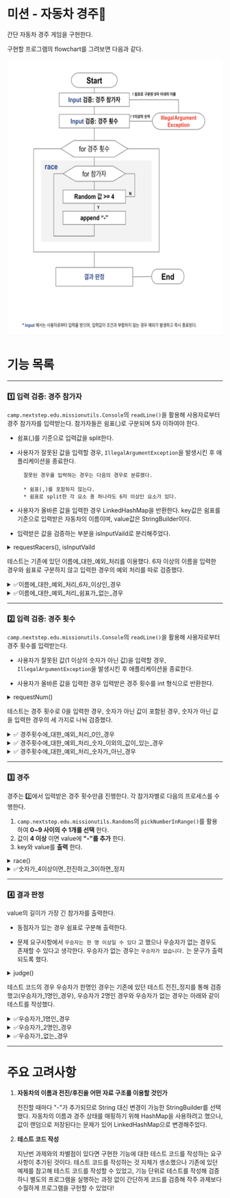 # 미션 - 자동차 경주🏁
간단 자동차 경주 게임을 구현한다.

구현할 프로그램의 flowchart를 그려보면 다음과 같다.

<img src="flowchart.png" width="700" height="650"/>


# 기능 목록

---

### 1️⃣ 입력 검증: 경주 참가자 

`camp.nextstep.edu.missionutils.Console`의 `readLine()`을 활용해 사용자로부터 경주 참가자를 입력받는다.
참가자들은 쉼표(,)로 구분되며 5자 이하여야 한다.

- 쉼표(,)를 기준으로 입력값을 split한다.  
- 사용자가 잘못된 값을 입력할 경우, `IllegalArgumentException`을 발생시킨 후 애플리케이션을 종료한다.


        잘못된 경우를 입력하는 경우는 다음의 경우로 분류했다.
    
        * 쉼표(,)를 포함하지 않는다.
        * 쉼표로 split한 각 요소 중 하나라도 6자 이상인 요소가 있다.

- 사용자가 올바른 값을 입력한 경우 LinkedHashMap을 반환한다. key값은 쉼표를 기준으로 입력받은 자동차의 이름이며, value값은 StringBuilder이다.


- 입력받은 값을 검증하는 부분을 isInputVaild로 분리해주었다. 

<details>
<summary>requestRacers(), isInputVaild </summary>
<div markdown="1">



```java
 public static LinkedHashMap<String, StringBuilder> requestRacers() {
        System.out.println("경주할 자동차 이름을 입력하세요.(이름은 쉼표(,) 기준으로 구분)");
        String[] names = readLine().split(",");

        if (!isInputValid(names)) throw new IllegalArgumentException();

        return Stream.of(names).collect(
        Collectors.toMap(name -> name, value -> new StringBuilder(), (e1, e2) -> e1, LinkedHashMap::new));
        }

public static boolean isInputValid(String[] names) {
        return names.length >= 2 && Stream.of(names).allMatch(name -> name.length() <= 5);
        }
```

</div>
</details>

테스트는 기존에 있던 이름에_대한_예외_처리를 이용했다.
6자 이상의 이름을 입력한 경우와 쉼표로 구분하지 않고 입력한 경우의 예외 처리를 따로 검증했다.

<details>
<summary>✅이름에_대한_예외_처리_6자_이상인_경우</summary>
<div markdown="1">

```java
@Test
    void 이름에_대한_예외_처리() {
            assertSimpleTest(() ->
            assertThatThrownBy(() -> runException("pobi,javaji", "1"))
            .isInstanceOf(IllegalArgumentException.class));
        }
```

</div>
</details>

<details>
<summary>✅이름에_대한_예외_처리_쉼표가_없는_경우</summary>
<div markdown="1">

```java
@Test
    void 이름에_대한_예외_처리_쉼표가_없는_경우() {
            assertSimpleTest(() ->
            assertThatThrownBy(() -> runException("pobijavaji", "1"))
            .isInstanceOf(IllegalArgumentException.class));
    }
```

</div>
</details>

---

### 2️⃣ 입력 검증: 경주 횟수 

`camp.nextstep.edu.missionutils.Console`의 `readLine()`을 활용해 사용자로부터 경주 횟수를 입력받는다.

-  사용자가 잘못된 값(1 이상의 숫자가 아닌 값)을 입력할 경우, `IllegalArgumentException`을 발생시킨 후 애플리케이션을 종료한다.


- 사용자가 올바른 값을 입력한 경우 입력받은 경주 횟수를 int 형식으로 반환한다.

<details>
<summary>requestNum()</summary>
<div markdown="1">

```java
 public static int requestNum() {
        System.out.println("시도할 회수는 몇회인가요?");
        String input = readLine();

        if (!input.matches("^[1-9]\\d*$")) throw new IllegalArgumentException();

        return Integer.parseInt(input);
}
```
</div>
</details>

테스트는 경주 횟수로 0을 입력한 경우, 숫자가 아닌 값이 포함된 경우, 숫자가 아닌 값을 입력한 경우의 세 가지로 나눠 검증했다.

<details>
<summary> ✅ 경주횟수에_대한_예외_처리_0인_경우 </summary>
<div markdown="1">

```java
@Test
void 경주횟수에_대한_예외_처리_0인_경우() {
        assertSimpleTest(() ->
        assertThatThrownBy(() -> runException("pobi,woni,dori", "0"))
        .isInstanceOf(IllegalArgumentException.class));
    }
```
</div>
</details>

<details>
<summary> ✅ 경주횟수에_대한_예외_처리_숫자_이외의_값이_있는_경우 </summary>
<div markdown="1">

```java
@Test
void 경주횟수에_대한_예외_처리_숫자_이외의_값이_있는_경우() {
        assertSimpleTest(() ->
        assertThatThrownBy(() -> runException("pobi,woni,dori", "4번이상"))
        .isInstanceOf(IllegalArgumentException.class));
}
```
</div>
</details>

<details>
<summary> ✅ 경주횟수에_대한_예외_처리_숫자가_아닌_경우 </summary>
<div markdown="1">

```java
@Test
void 경주횟수에_대한_예외_처리_숫자가_아닌_경우() {
        assertSimpleTest(() ->
        assertThatThrownBy(() -> runException("pobi,woni,dori", "많이"))
        .isInstanceOf(IllegalArgumentException.class));
}
```
</div>
</details>

---

### 3️⃣ 경주

경주는 2️⃣에서 입력받은 경주 횟수만큼 진행한다.
각 참가자별로 다음의 프로세스를 수행한다.

1. `camp.nextstep.edu.missionutils.Randoms`의 `pickNumberInRange()`를 활용하여 **0~9 사이의 수 1개를 선택** 한다.
2. 값이 **4 이상** 이면 value에 **"-"를 추가** 한다.
3. key와 value를 **출력** 한다.

<details>
<summary>race()</summary>
<div markdown="1">

```java
public static void race(LinkedHashMap<String, StringBuilder> racers) {
    for (String racer : racers.keySet()) {
        if (Randoms.pickNumberInRange(0, 9) >= 4) {
            racers.get(racer).append("-");
        }
        System.out.println(racer + " : " + racers.get(racer));
    }
    System.out.println("");
}
```
</div>
</details>


<details>
<summary> ✅숫자가_4이상이면_전진하고_3이하면_정지</summary>
<div markdown="1">

```java
private static int[] MOVING_FORWARD_NUMS = {4,5,6,7,8,9};
private static int[] STOP_NUMS = {0,1,2,3};

@Test
void 숫자가_4이상이면_전진하고_3이하면_정지() {
        assertRandomNumberInRangeTest(
        () -> {run("dori,woni", "6");
        assertThat(output()).contains("dori : ------", "woni : ");},
        MOVING_FORWARD_NUMS[0], STOP_NUMS[0],
        MOVING_FORWARD_NUMS[1], STOP_NUMS[1],
        MOVING_FORWARD_NUMS[2], STOP_NUMS[2],
        MOVING_FORWARD_NUMS[3], STOP_NUMS[3],
        MOVING_FORWARD_NUMS[4], STOP_NUMS[3],
        MOVING_FORWARD_NUMS[5], STOP_NUMS[3]
        );
    }
```
</div>
</details>

---

### 4️⃣ 결과 판정

value의 길이가 가장 긴 참가자를 출력한다. 

- 동점자가 있는 경우 쉼표로 구분해 출력한다.

- 문제 요구사항에서 `우승자는 한 명 이상일 수 있다` 고 했으나 우승자가 없는 경우도 존재할 수 있다고 생각한다.
우승자가 없는 경우는 `우승자가 없습니다.` 는 문구가 출력되도록 했다.

<details>
<summary>judge()</summary>
<div markdown="1">

```java
public static void judge(LinkedHashMap<String, StringBuilder> racers) {
        int maxLength = racers.values()
                        .stream()
                        .mapToInt(StringBuilder::length)
                        .max()
                        .orElse(0);

        String winners = racers.entrySet()
                        .stream()
                        .filter(racer -> racer.getValue().length() == maxLength)
                        .map(Map.Entry::getKey)
                        .collect(Collectors.joining(", "));

        if (maxLength > 0) System.out.println("최종 우승자 : " + winners.toString());
        else System.out.println("우승자가 없습니다.");
}
```
</div>
</details>

테스트 코드의 경우 우승자가 한명인 경우는 기존에 있던 테스트 전진_정지를 통해 검증했고(우승자가_1명인_경우),
우승자가 2명인 경우와 우승자가 없는 경우는 아래와 같이 테스트를 작성했다.


<details>
<summary> ✅우승자가_1명인_경우</summary>
<div markdown="1">

```java
@Test
void 우승자가_1명인_경우() {
        assertRandomNumberInRangeTest(() -> {run("pobi,woni", "1");
        assertThat(output()).contains("pobi : -", "woni : ", "최종 우승자 : pobi");},
        MOVING_FORWARD, STOP);
}
```
</div>
</details>
<details>
<summary> ✅우승자가_2명인_경우</summary>
<div markdown="1">

```java
@Test
void 우승자가_2명인_경우() {
        assertRandomNumberInRangeTest(() -> {run("pobi,woni,dori", "1");
        assertThat(output()).contains("pobi : -", "woni : -", "dori : " , "최종 우승자 : pobi, woni");},
        MOVING_FORWARD, MOVING_FORWARD, STOP);
}
```
</div>
</details>

<details>
<summary> ✅우승자가_없는_경우</summary>
<div markdown="1">

```java
@Test
void 우승자가_없는_경우() {
        assertRandomNumberInRangeTest(() -> {run("pobi,woni,dori", "1");
        assertThat(output()).contains("pobi : ", "woni : ", "dori : " , "우승자가 없습니다.");},
            STOP, STOP, STOP);
}
```
</div>
</details>

---

# 주요 고려사항
1. **자동차의 이름과 전진/후진을 어떤 자료 구조를 이용할 것인가** 
   
   전진할 때마다 "-"가 추가되므로 String 대신 변경이 가능한 StringBuilder를 선택했다. 자동차의 이름과 경주 상태를 매핑하기 위해 HashMap을 사용하려고 했으나, 값이 랜덤으로 저장된다는 문제가 있어 LinkedHashMap으로 변경해주었다. 


2. **테스트 코드 작성**
    
    지난번 과제와의 차별점이 있다면 구현한 기능에 대한 테스트 코드를 작성하는 요구사항이 추가된 것이다. 테스트 코드를 작성하는 것 자체가 생소했으나 기존에 있던 예제를 참고해 테스트 코드를 작성할 수 있었고, 기능 단위로 테스트를 작성해 검증하니 별도의 프로그램을 실행하는 과정 없이 간단하게 코드를 검증해 작주 과제보다 수월하게 프로그램을 구헌할 수 있었다!